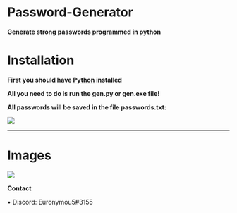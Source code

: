 # Password-Generator
**Generate strong passwords programmed in python**

# Installation

**First you should have [Python](https://www.python.org/downloads/) installed**

**All you need to do is run the gen.py or gen.exe file!**



**All passwords will be saved in the file passwords.txt:**


<img src="https://media.discordapp.net/attachments/995599976463859713/1033311487453823036/unknown.png?width=431&height=299">

---------------------------------------

# Images
<img src="https://media.discordapp.net/attachments/995599976463859713/1033309941911531520/unknown.png?width=273&height=307">

**Contact**

• Discord: Euronymou5#3155
